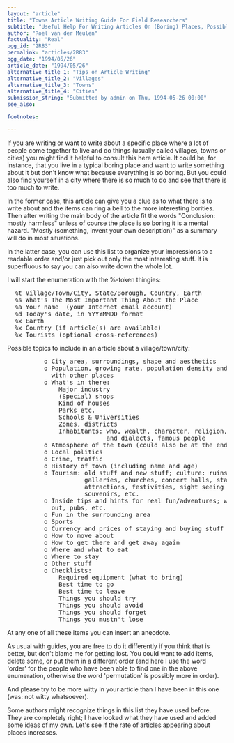 ```yaml
---
layout: "article"
title: "Towns Article Writing Guide For Field Researchers"
subtitle: "Useful Help For Writing Articles On (Boring) Places, Possibly"
author: "Roel van der Meulen"
factuality: "Real"
pgg_id: "2R83"
permalink: "articles/2R83"
pgg_date: "1994/05/26"
article_date: "1994/05/26"
alternative_title_1: "Tips on Article Writing"
alternative_title_2: "Villages"
alternative_title_3: "Towns"
alternative_title_4: "Cities"
submission_string: "Submitted by admin on Thu, 1994-05-26 00:00"
see_also:

footnotes: 

---
```

<div>
<p>If you are writing or want to write about a specific place where a lot of people come together to live and do things (usually called villages, towns or cities) you might find it helpful to consult this here article. It could be, for instance, that you live in a typical boring place and want to write something about it but don't know what because everything is so boring. But you could also find yourself in a city where there is so much to do and see that there is too much to write.</p>
<p>In the former case, this article can give you a clue as to what there is to write about and the items can ring a bell to the more interesting borities. Then after writing the main body of the article fit the words "Conclusion: mostly harmless" unless of course the place is so boring it is a mental hazard. "Mostly (something, invent your own description)" as a summary will do in most situations.</p>
<p>In the latter case, you can use this list to organize your impressions to a readable order and/or just pick out only the most interesting stuff. It is superfluous to say you can also write down the whole lot.</p>
<p>I will start the enumeration with the %-token thingies:</p>
<pre>
  %t Village/Town/City, State/Borough, Country, Earth
  %s What's The Most Important Thing About The Place
  %a Your name  (your Internet email account)
  %d Today's date, in YYYYMMDD format
  %x Earth
  %x Country (if article(s) are available)
  %x Tourists (optional cross-references)
</pre>
<p>Possible topics to include in an article about a village/town/city:</p>
<pre>
          o City area, surroundings, shape and aesthetics
          o Population, growing rate, population density and comparisons
            with other places
          o What's in there:
              Major industry
              (Special) shops
              Kind of houses
              Parks etc.
              Schools &amp; Universities
              Zones, districts
              Inhabitants: who, wealth, character, religion, languages
                           and dialects, famous people
          o Atmosphere of the town (could also be at the end), weather
          o Local politics
          o Crime, traffic
          o History of town (including name and age)
          o Tourism: old stuff and new stuff; culture: ruins, museums,
                     galleries, churches, concert halls, statues etc;
                     attractions, festivities, sight seeing tours,
                     souvenirs, etc.
          o Inside tips and hints for real fun/adventures; where to hang
            out, pubs, etc.
          o Fun in the surrounding area
          o Sports
          o Currency and prices of staying and buying stuff
          o How to move about
          o How to get there and get away again
          o Where and what to eat
          o Where to stay
          o Other stuff
          o Checklists:
              Required equipment (what to bring)
              Best time to go
              Best time to leave
              Things you should try
              Things you should avoid
              Things you should forget
              Things you mustn't lose
</pre>
<p>At any one of all these items you can insert an anecdote.</p>
<p>As usual with guides, you are free to do it differently if you think that is better, but don't blame me for getting lost. You could want to add items, delete some, or put them in a different order (and here I use the word 'order' for the people who have been able to find one in the above enumeration, otherwise the word 'permutation' is possibly more in order).</p>
<p>And please try to be more witty in your article than I have been in this one (was: not witty whatsoever).</p>
<p>Some authors might recognize things in this list they have used before. They are completely right; I have looked what they have used and added some ideas of my own. Let's see if the rate of articles appearing about places increases.</p>
</div>

